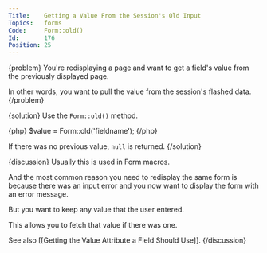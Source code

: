 ```yaml
---
Title:    Getting a Value From the Session's Old Input
Topics:   forms
Code:     Form::old()
Id:       176
Position: 25
---
```


{problem}
You're redisplaying a page and want to get a field's value from the previously displayed page.

In other words, you want to pull the value from the session's flashed data.
{/problem}

{solution}
Use the `Form::old()` method.

{php}
$value = Form::old('fieldname');
{/php}

If there was no previous value, `null` is returned.
{/solution}

{discussion}
Usually this is used in Form macros.

And the most common reason you need to redisplay the same form is because there was an input error and you now want to display the form with an error message.

But you want to keep any value that the user entered.

This allows you to fetch that value if there was one.

See also [[Getting the Value Attribute a Field Should Use]].
{/discussion}
